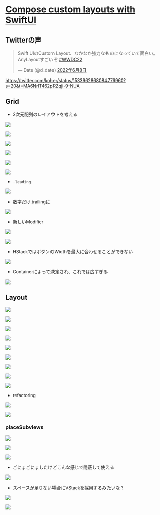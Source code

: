 # [Compose custom layouts with SwiftUI](https://developer.apple.com/videos/play/wwdc2022/10056/?time=873)
## Twitterの声

<blockquote class="twitter-tweet" data-lang="ja" data-dnt="true" data-theme="dark"><p lang="ja" dir="ltr">Swift UIのCustom Layout、なかなか強力なものになっていて面白い。AnyLayoutすごいぞ <a href="https://twitter.com/hashtag/WWDC22?src=hash&amp;ref_src=twsrc%5Etfw">#WWDC22</a></p>&mdash; Date (@d_date) <a href="https://twitter.com/d_date/status/1534576455450886150?ref_src=twsrc%5Etfw">2022年6月8日</a></blockquote> <script async src="https://platform.twitter.com/widgets.js" charset="utf-8"></script>

https://twitter.com/koher/status/1533962868084776960?s=20&t=MA6NrlT462pRZqji-9-NUA

## Grid
- 2次元配列のレイアウトを考える

![](https://i.imgur.com/I2tg1Bp.jpg)


![](https://i.imgur.com/rRqnror.jpg)
 
![](https://i.imgur.com/3vNRsmI.jpg)

![](https://i.imgur.com/QtmuLm5.jpg)

![](https://i.imgur.com/8s1hKiz.jpg)

![](https://i.imgur.com/1DseFoW.jpg)

- `.leading`

![](https://i.imgur.com/np2eRXE.jpg)

- 数字だけ.trailingに

![](https://i.imgur.com/rbRiiLE.jpg)

- 新しいModifier

![](https://i.imgur.com/iCKz32l.jpg)

![](https://i.imgur.com/9PaY98d.jpg)

- HStackではボタンのWidthを最大に合わせることができない

![](https://i.imgur.com/k6QQ6ta.jpg)

- Containerによって決定され、これでは広すぎる

![](https://i.imgur.com/WVtuYOp.jpg)

## Layout

![](https://i.imgur.com/sWY1wZw.jpg)

![](https://i.imgur.com/pSiLSVg.jpg)

![](https://i.imgur.com/6JapUAZ.jpg)

![](https://i.imgur.com/I9kiLGE.jpg)

![](https://i.imgur.com/gB9Bsma.jpg)

![](https://i.imgur.com/7vLPK7K.jpg)

![](https://i.imgur.com/pTisOCL.jpg)

![](https://i.imgur.com/aJWod0W.jpg)

![](https://i.imgur.com/hZtZ7Ev.jpg)

- refactoring

![](https://i.imgur.com/UAnGcRc.jpg)

![](https://i.imgur.com/NQxFgEK.jpg)

### placeSubviews

![](https://i.imgur.com/a1NoTJw.jpg)

![](https://i.imgur.com/OhxpXbm.jpg)

![](https://i.imgur.com/iCQI6aC.jpg)

- ごにょごにょしたけどこんな感じで隠蔽して使える

![](https://i.imgur.com/Hnf9u7P.jpg)

- スペースが足りない場合にVStackを採用するみたいな？

![](https://i.imgur.com/2w5m2FX.jpg)

![](https://i.imgur.com/iBoEIMW.jpg)
